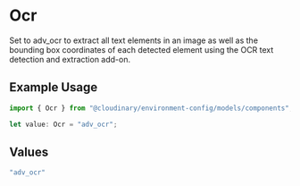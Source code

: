 # Ocr

Set to adv_ocr to extract all text elements in an image as well as the bounding box coordinates of each detected element using the OCR text detection and extraction add-on.

## Example Usage

```typescript
import { Ocr } from "@cloudinary/environment-config/models/components";

let value: Ocr = "adv_ocr";
```

## Values

```typescript
"adv_ocr"
```